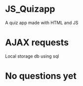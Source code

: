# JS_Quizapp
A quiz app made with HTML and JS
# AJAX requests
Local storage
db using sql
# No questions yet
